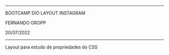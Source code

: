 ***************************************************************
BOOTCAMP DIO LAYOUT INSTAGRAM

FERNANDO GROPP

20/07/2022
***************************************************************

Layout para estudo de propriedades do CSS